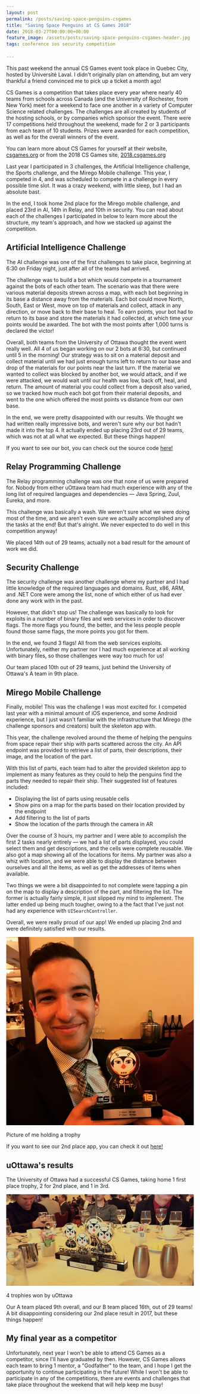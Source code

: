 ```yaml
---
layout: post
permalink: /posts/saving-space-penguins-csgames
title: "Saving Space Penguins at CS Games 2018"
date: 2018-03-27T00:00:00+00:00
feature_image: /assets/posts/saving-space-penguins-csgames-header.jpg
tags: conference ios security competition

---
```


This past weekend the annual CS Games event took place in Quebec City, hosted by Université Laval. I didn't originally plan on attending, but am very thankful a friend convinced me to pick up a ticket a month ago!

CS Games is a competition that takes place every year where nearly 40 teams from schools across Canada (and the University of Rochester, from New York) meet for a weekend to face one another in a variety of Computer Science related challenges. The challenges are all created by students of the hosting schools, or by companies which sponsor the event. There were 17 competitions held throughout the weekend, made for 2 or 3 participants from each team of 10 students. Prizes were awarded for each competition, as well as for the overall winners of the event.

You can learn more about CS Games for yourself at their website, [csgames.org](http://csgames.org/corpo/) or from the 2018 CS Games site, [2018.csgames.org](http://2018.csgames.org/)

Last year I participated in 3 challenges, the Artificial Intelligence challenge, the Sports challenge, and the Mirego Mobile challenge. This year, I competed in 4, and was scheduled to compete in a challenge in every possible time slot. It was a crazy weekend, with little sleep, but I had an absolute bast.

In the end, I took home 2nd place for the Mirego mobile challenge, and placed 23rd in AI, 14th in Relay, and 10th in security. You can read about each of the challenges I participated in below to learn more about the structure, my team's approach, and how we stacked up against the competition.

## Artificial Intelligence Challenge

The AI challenge was one of the first challenges to take place, beginning at 6:30 on Friday night, just after all of the teams had arrived.

The challenge was to build a bot which would compete in a tournament against the bots of each other team. The scenario was that there were various material deposits strewn across a map, with each bot beginning in its base a distance away from the materials. Each bot could move North, South, East or West, move on top of materials and collect, attack in any direction, or move back to their base to heal. To earn points, your bot had to return to its base and store the materials it had collected, at which time your points would be awarded. The bot with the most points after 1,000 turns is declared the victor!

Overall, both teams from the University of Ottawa thought the event went really well. All 4 of us began working on our 2 bots at 6:30, but continued until 5 in the morning! Our strategy was to sit on a material deposit and collect material until we had just enough turns left to return to our base and drop of the materials for our points near the last turn. If the material we wanted to collect was blocked by another bot, we would attack, and if we were attacked, we would wait until our health was low, back off, heal, and return. The amount of material you could collect from a deposit also varied, so we tracked how much each bot got from their material deposits, and went to the one which offered the most points vs distance from our own base.

In the end, we were pretty disappointed with our results. We thought we had written really impressive bots, and weren't sure why our bot hadn't made it into the top 4. It actually ended up placing 23rd out of 29 teams, which was not at all what we expected. But these things happen!

If you want to see our bot, you can check out the source code [here!](https://github.com/autoreleasefool/csgames18-ai)

## Relay Programming Challenge

The Relay programming challenge was one that none of us were prepared for. Nobody from either uOttawa team had much experience with any of the long list of required languages and dependencies — Java Spring, Zuul, Eureka, and more.

This challenge was basically a wash. We weren't sure what we were doing most of the time, and we aren't even sure we actually accomplished any of the tasks at the end! But that's alright. We never expected to do well in this competition anyway!

We placed 14th out of 29 teams, actually not a bad result for the amount of work we did.

## Security Challenge

The security challenge was another challenge where my partner and I had little knowledge of the required languages and domains. Rust, x86, ARM, and .NET Core were among the list, none of which either of us had ever done any work with in the past.

However, that didn't stop us! The challenge was basically to look for exploits in a number of binary files and web services in order to discover flags. The more flags you found, the better, and the less people people found those same flags, the more points you got for them.

In the end, we found 3 flags! All from the web services exploits. Unfortunately, neither my partner nor I had much experience at all working with binary files, so those challenges were way too much for us!

Our team placed 10th out of 29 teams, just behind the University of Ottawa's A team in 9th place.

## Mirego Mobile Challenge

Finally, mobile! This was the challenge I was most excited for. I competed last year with a minimal amount of iOS experience, and some Android experience, but I just wasn't familiar with the infrastructure that Mirego (the challenge sponsors and creators) built the skeleton app with.

This year, the challenge revolved around the theme of helping the penguins from space repair their ship with parts scattered across the city. An API endpoint was provided to retrieve a list of parts, their descriptions, their image, and the location of the part.

With this list of parts, each team had to alter the provided skeleton app to implement as many features as they could to help the penguins find the parts they needed to repair their ship. Their suggested list of features included:

- Displaying the list of parts using reusable cells
- Show pins on a map for the parts based on their location provided by the endpoint
- Add filtering to the list of parts
- Show the location of the parts through the camera in AR

Over the course of 3 hours, my partner and I were able to accomplish the first 2 tasks nearly entirely — we had a list of parts displayed, you could select them and get descriptions, and the cells were complete reusable. We also got a map showing all of the locations for items. My partner was also a whiz with location, and we were able to display the distance between ourselves and all the items, as well as get the addresses of items when available.

Two things we were a bit disappointed to not complete were tapping a pin on the map to display a description of the part, and filtering the list. The former is actually fairly simple, it just slipped my mind to implement. The latter ended up being much tougher, owing to a the fact that I've just not had any experience with `UISearchController`.

Overall, we were really proud of our app! We ended up placing 2nd and were definitely satisfied with our results.

![Picture of me holding a trophy](/assets/posts/saving-space-penguins-csgames-trophy.jpg)

<figcaption>Picture of me holding a trophy</figcaption>

If you want to see our 2nd place app, you can check it out [here!](https://github.com/autoreleasefool/csgames18-mobile)

## uOttawa's results

The University of Ottawa had a successful CS Games, taking home 1 first place trophy, 2 for 2nd place, and 1 in 3rd.

![4 trophies won by uOttawa](/assets/posts/saving-space-penguins-csgames-trophies.jpg)

<figcaption>4 trophies won by uOttawa</figcaption>

Our A team placed 9th overall, and our B team placed 16th, out of 29 teams! A bit disappointing considering our 2nd place result in 2017, but these things happen!

## My final year as a competitor

Unfortunately, next year I won't be able to attend CS Games as a competitor, since I'll have graduated by then. However, CS Games allows each team to bring 1 mentor, a "Godfather" to the team, and I hope I get the opportunity to continue participating in the future! While I won't be able to participate in any of the competitions, there are events and challenges that take place throughout the weekend that will help keep me busy!
